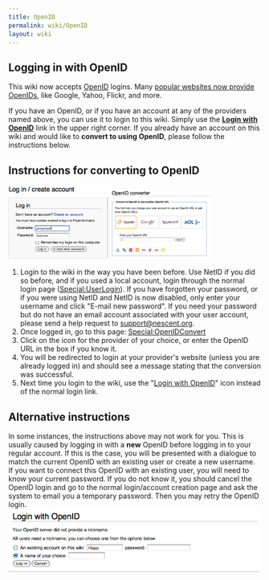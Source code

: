 ```yaml
---
title: OpenID
permalink: wiki/OpenID
layout: wiki
---
```


## Logging in with OpenID

This wiki now accepts [OpenID](http://en.wikipedia.org/wiki/Openid)
logins. Many [popular websites now provide
OpenIDs](http://openid.net/get/), like Google, Yahoo, Flickr, and more.

If you have an OpenID, or if you have an account at any of the providers
named above, you can use it to login to this wiki. Simply use the
**<a href="Special:OpenIDLogin" class="wikilink"
title="Login with OpenID">Login with OpenID</a>** link in the upper
right corner. If you already have an account on this wiki and would like
to **convert to using OpenID**, please follow the instructions below.

## Instructions for converting to OpenID

<img src="Login.png" title="Login.png" width="200" alt="Login.png" />
<img src="OpenIDConverter.png" title="OpenIDConverter.png" width="200"
alt="OpenIDConverter.png" />

1.  Login to the wiki in the way you have been before. Use NetID if you
    did so before, and if you used a local account, login through the
    normal login page (<a href="Special:UserLogin" class="wikilink"
    title="Special:UserLogin">Special:UserLogin</a>). If you have
    forgotten your password, or if you were using NetID and NetID is now
    disabled, only enter your username and click "E-mail new password".
    If you need your password but do not have an email account
    associated with your user account, please send a help request to
    support@nescent.org.
2.  Once logged in, go to this page:
    <a href="Special:OpenIDConvert" class="wikilink"
    title="Special:OpenIDConvert">Special:OpenIDConvert</a>
3.  Click on the icon for the provider of your choice, or enter the
    OpenID URL in the box if you know it.
4.  You will be redirected to login at your provider's website (unless
    you are already logged in) and should see a message stating that the
    conversion was successful.
5.  Next time you login to the wiki, use the
    "<a href="Special:OpenIDLogin" class="wikilink"
    title="Login with OpenID">Login with OpenID</a>" icon instead of the
    normal login link.

## Alternative instructions

In some instances, the instructions above may not work for you. This is
usually caused by logging in with a **new** OpenID before logging in to
your regular account. If this is the case, you will be presented with a
dialogue to match the current OpenID with an existing user or create a
new username. If you want to connect this OpenID with an existing user,
you will need to know your current password. If you do not know it, you
should cancel the OpenID login and go to the normal login/account
creation page and ask the system to email you a temporary password. Then
you may retry the OpenID login.
<img src="convertUser.png" title="convertUser.png" width="500"
alt="convertUser.png" />
